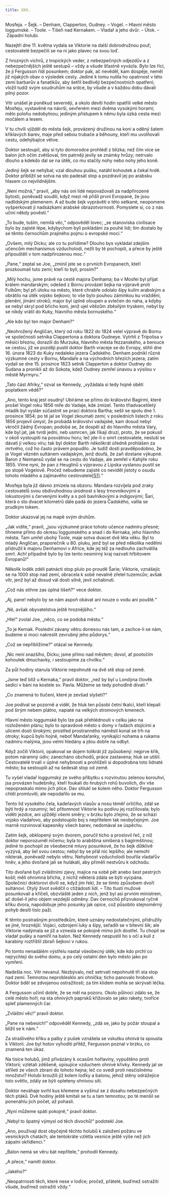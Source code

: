 ```yaml
---
title: XXX.
---
```


Mosfeja. – Šejk. – Denham, Clapperton, Oudney. – Vogel. – Hlavní město loggumské. – Toole. – Tišeň nad Kernakem. – Vladař a jeho dvůr. – Útok. – Západní holubi.

Nazejtří dne 11. května vydala se Viktorie na další dobrodružnou pouť; cestovatelé bezpečili se na ni jako plavec na svou loď.

Z hrozných vichrů, z tropických veder, z nebezpečných odjezdův a z nebezpečnějších ještě sestupů – vždy a všude šťastně vyvázla. Bylo lze říci, že ji Fergusson řídí posunkem; doktor pak, ač nevěděl, kam dospěje, neměl již nijakých obav o výsledek cesty. Jediné k tomu nutila ho opatrnost v této zemi barbarův a fanatikův, aby šetřil bedlivěji bezpečnostních opatření; vložil tudíž svým soudruhům na srdce, by všude a v každou dobu dávali pilný pozor.

Vítr unášel je poněkud severněji, a okolo devíti hodin spatřili velké město Mosfeju, vystavěné na návrší, sevřeném mezi dvěma vysokými horami; mělo polohu nedobytnou; jediným přístupem k němu byla úzká cesta mezi močálem a lesem.

V tu chvíli vjížděl do města šejk, provázený družinou na koni a oděný šatem křiklavých barev, maje před sebou trubače a běhouny, kteří mu uvolňovali cestu, odehýbajíce větve.

Doktor sestoupil, aby si tyto domorodce prohlédl z blízka; než čím více se balon jich očím zvětšoval, tím patrněji jevily se známky hrůzy; netrvalo dlouho a kdekdo dal se na útěk, co mu stačily nohy nebo nohy jeho koně.

Jediný šejk se nehýbal; vzal dlouhou pušku, natáhl kohoutek a čekal hrdě. Doktor přiblížil se sotva na sto padesát stop a pozdravil jej po arabsku hlasem co nejvlídnějším.

„Není možná,“ pravil, „aby nás oni lidé nepovažovali za nadpřirozené bytosti, poněvadž soudili, když mezi ně přišli první Evropané, že jsou nadlidským plemenem. A až bude šejk vyprávěti o této setkané, neopomene vyšperkovati ji nadsázkami arabské obrazotvornosti. Pomyslete si, co z nás učiní někdy pověsti.“

„To bude, tuším, nemilá věc,“ odpověděl lovec; „se stanoviska civilisace bylo by zajisté lépe, kdybychom byli pokládáni za pouhé lidi; tím dostalo by se těmto černochům prajiného pojmu o evropské moci.“

„Ovšem, milý Dicku; ale co tu pořídíme? Dlouho bys vykládal zdejším učencům mechanismus vzducholodi, nežli by tě pochopili, a přece by ještě připouštěli v tom nadpřirozenou moc.“

„Pane,“ zeptal se Joe, „zmínil jste se o prvních Evropanech, kteří prozkoumali tuto zemi; kteří to byli, prosím?“

„Milý hochu, jsme právě na cestě majora Denhama; ba v Mosfei byl přijat králem mandarským; odešed z Bornu provázel šejka na výpravě proti Fulbům; byl při útoku na město, které chrabře odolalo šípy kulím arabským a obrátilo na útěk vojsko šejkovo; to vše bylo pouhou záminkou ku vraždění, plenění, jímání otroků; major byl úplně oloupen a svlečen do naha, a kdyby se nebyl skryl pod břicho koni, jenž ujel vítězům zběsilým tryskem, nebyl by se nikdy vrátil do Kuky, hlavního města bornuského.“

„Ale kdo byl ten major Denham?“

„Neohrožený Angličan, který od roku 1822 do 1824 velel výpravě do Bornu ve společnosti setníka Clappertona a doktora Oudneye. Vytrhli z Tripolisa v měsíci březnu, dorazili do Murzuka, hlavního města fezzanského, a berouce se cestou, jíž se později pustil doktor Barth vraceje se do Evropy, stihli dne 16. února 1823 do Kuky nedaleko jezera Čadského. Denham podnikl různé výzkumné cesty v Bornu, Mandaře a na východních březích jezera; zatím vydali se dne 15. prosince 1823 setník Clapperton a doktor Oudney do Sudana a pronikli až do Sokota, kdež Oudney zemřel únavou a výsilou v městě Myrmyru.“

„Tato část Afriky,“ ozval se Kennedy, „vyžádala si tedy hojně obětí poplatkem vědě?“

„Ano, tento kraj jest osudný! Ubíráme se přímo do království Bagirmi, které prošel Vogel roku 1856 míře do Vadaje, kde zmizel. Tento třiadvacetiletý mladík byl vyslán súčastnit se prací doktora Bartha; sešli se spolu dne 1. prosince 1854; po té jal se Vogel zkoumati zemi; v posledních listech z roku 1856 projevil úmysl, že probádá království vadajské, kam dosud nebyl vkročil žádný Evropan; podobá se, že dospěl až do hlavního města Vary, kde byl jat, jak tvrdí jedni, neb usmrcen, jak říkají druzí, proto, že se pokusil v okolí vystoupiti na posvátnou horu; leč jde-li o smrt cestovatele, nesluší se dávati jí velkou víru; tak byl doktor Barth několikrát úředně prohlášen za mrtvého, což ho často právem popudilo. Je tudíž dosti pravděpodobno, že je Vogel vězněn sultánem vadajským, jenž doufá, že zaň dostane výkupné. Baron z Neimansů vydal se na cestu do Vadaje, ale zemřel v Kahýře roku 1855. Víme nyní, že pan z Heuglinů s výpravou z Lipska vyslanou pustil se po stopě Vogelově. Pročež nebudeme zajisté co nevidět jistoty o osudu tohoto mladého a zajímavého cestovatele[\[51\]](./resources/undefined).“

Mosfeja byla již dávno zmizela na obzoru. Mandara rozvíjela pod zraky cestovatelů svou obdivuhodnou úrodnost s lesy trnovníkovými a lokustovými s červenými květy a s poli bavlníkovými a indigovými; Šari, která o sto dvacet kilometrů dále padá do jezera Čadského, valila se prudkým tokem.

Doktor ukazoval jej na mapě svým druhům.

„Jak vidíte,“ pravil, „jsou výzkumné práce tohoto učence nadmíru přesné; tíhneme přímo do okresu loggumského a snad i do Kernaka, jeho hlavního města. Tam umřel ubohý Toole, maje sotva dvacet dvě léta věku. Byl to mladý Angličan, praporečník u 80. pluku, jenž byl se před několika nedělmi přidružil k majoru Denhamovi v Africe, kde jej též za nedlouho zachvátila smrt. Ach! případně bylo by lze tento nesmírný kraj nazvati hřbitovem Evropanů!“

Několik loděk zdélí patnácti stop plulo po proudě Šarie; Viktorie, vznášejíc se na 1000 stop nad zemí, obracela k sobě nevalně zřetel tuzemcův; avšak vítr, jenž byl až dosud vál dosti silně, jevil ochabnutí.

„Což nás stihne zas úplná tišeň?“ vece doktor.

„Aj, pane! nebylo by se nám aspoň obávat ani nouze o vodu ani pouště.“

„Né, avšak obyvatelstva ještě hroznějšího.“

„Hle!“ zvolal Joe, „něco, co se podobá městu.“

„To je Kernak. Poslední závany větru donesou nás tam, a zachce-li se nám, budeme si moci nakreslit zevrubný jeho půdorys.“

„Což se nepřiblížíme?“ otázal se Kennedy.

„Nic není snazšího, Dicku; jsme přímo nad městem; dovol, ať pootočím kohoutek dmuchavky, i sestoupíme za chvilku.“

Za půl hodiny stanula Viktorie nepohnutě na dvě stě stop od země.

„Jsme teď blíž u Kernaka,“ pravil doktor, „než by byl u Londýna člověk sedící v báni na kostele sv. Pavla. Můžeme se tedy pohodlně dívati.“

„Co znamená to tlučení, které je zevšad slyšeti?“

Joe podíval se pozorně a viděl, že hluk ten působí četní tkalci, kteří klepali pod širým nebem plátno, napiaté na velkých stromových kmenech.

Hlavní město loggumské bylo lze pak přehlédnouti v celku jako na rozloženém plánu; bylo to opravdové město s domy v řadách stojícími a ulicemi dosti širokými; prostřed prostranného náměstí konal se trh na otroky; kupců bylo hojně, neboť Mandařanky, vynikající nohama a rukama nadmíru malýma, jsou velmi hledány a jdou dobře na odbyt.

Když zočili Viktorii, opakoval se dojem tolikrát již způsobený: nejprve křik, potom náramný údiv; zanecháno obchodů, práce zastavena; hluk se utišil. Cestovatelé trvali v úplné nehybnosti a prohlíželi si dopodrobna toto lidnaté město; ba sestoupili až na šedesát stop od země.

Tu vyšel vladař loggumský ze svého příbytku s rozvinutou zelenou korouhví, jsa provázen hudebníky, kteří foukali do hrubých rohů buvolích, div vše nepopraskalo mimo jich plíce. Dav shlukl se kolem něho. Doktor Fergusson chtěl promluviti; ale nepodařilo se mu.

Tento lid vysokého čela, kadeřavých vlasův a nosu téměř orličího, zdál se býti hrdý a rozumný; leč přítomnost Viktorie ku podivu jej rozčilovala; bylo viděti jezdce, ani ujíždějí všemi směry; v brzku bylo zřejmo, že se schází vojsko vladařovo, aby podstoupilo boj s nepřítelem tak neobyčejným. Joe marně rozvinoval kapesníky všech barev, nedomával se úspěchu.

Zatím šejk, obklopený svým dvorem, poručil ticho a proslovil řeč, z níž doktor neporozuměl ničemu; byla to arabština smíšená s bagirmštinou; jediné to pochopil ze všeobecné mluvy posunkové, že ho šejk důtklivě vyzývá, aby šel svou cestou; nebyl by se přál nic lepšího; ale nemohl nikterak, poněvadž nebylo větru. Nehybnost vzducholodi bouřila vladařův hněv, a jeho dvořané jali se hulákati, aby přiměli nestvůru k odchodu.

Tito dvořané byli zvláštními zjevy, majíce na sobě pět anebo šest pestrých košil; měli ohromná břicha, z nichž některá zdála se býti vycpána. Společníci doktorovi divili se, když jim řekl, že se tímto způsobem dvoří sultánovi. Otylý život svědčil o ctižádosti lidí. – Tito tlustí mužové posunkovali a křičeli, obzvláště jeden z nich, jenž byl asi prvním ministrem, ač došel-li jeho objem vezdejší odměny. Dav černochů přizvukoval ryčně křiku dvora, napodobuje jeho posunky jak opice, což působilo stejnoměrný pohyb desíti tisíc paží.

K těmto postrašným prostředkům, které uznány nedostatečnými, přidružily se jiné, hroznější. Vojáci, ozbrojení luky a šípy, seřadili se v bitevní šik; ale Viktorie nadýmala se již a vznesla se pokojně mimo jich dostřel. Tu chopil se vladař pušky a namířil na balon. Než Kennedy nespustil ho s očí a kulí z karabiny roztříštil zbraň šejkovi v rukou.

Po tomto nenadálém výstřelu nastal všeobecný útěk; kde kdo prchl co nejrychleji do svého domu, a po celý ostatní den bylo město jako po vymření.

Nadešla noc. Vítr nevanul. Nezbývalo, než setrvati nepohnutě tři sta stop nad zemí. Temnotou neproblesklo ani ohníčka; ticho panovalo hrobové. Doktor bděl se zdvojenou ostražitostí; za tím klidem mohla se skrývati léčka.

A Fergusson učinil dobře, že se měl na pozoru. Okolo půlnoci zdálo se, že celé město hoří; na sta ohnivých paprsků křižovalo se jako rakety, tvoříce spleť plamenných čar.

„Zvláštní věc!“ pravil doktor.

„Pane na nebesích!“ odpověděl Kennedy, „zdá se, jako by požár stoupal a blížil se k nám.“

Za strašlivého křiku a palby z pušek vznášela se vskutku ohnivá ta spousta k Viktorii. Joe byl hotov vyhoditi přítěž, Fergusson poznal v brzku, co znamená ten úkaz.

Na tisíce holubů, jimž přivázány k ocasům hořlaviny, vypuštěno proti Viktorii; vzlétali zděšeně, opisujíce vzduchem ohnivé křivky. Kennedy jal se stříleti ze všech zbraní do tohoto hejna; leč co svedl proti nesčíslnému množství? Holubi kroužili již kolem loďky a balonu, jehož stěny odrážejíce toto světlo, zdály se býti opleteny ohnivou sítí.

Doktor neváhaje svrhl kus křemene a vyšinul se z dosahu nebezpečných těch ptáků. Dvě hodiny ještě kmitali se tu a tam temnotou; po té menšil se ponenáhlu jich počet, až pohasli.

„Nyní můžeme spáti pokojně,“ pravil doktor.

„Nebyl to špatný výmysl od těch divochů!“ podotekl Joe.

„Ano, používají dost obyčejně těchto holubů k založení požáru ve vesnických chatách; ale tentokráte vzlétla vesnice ještě výše než jich zápalní okřídlenci.“

„Balon nemá se věru bát nepřítele,“ prohodil Kennedy.

„A přece,“ namítl doktor.

„Jakého?“

„Neopatrnosti těch, které nese v loďce; pročež, přátelé, buďmež ostražití všude, buďmež ostražiti vždy.“
